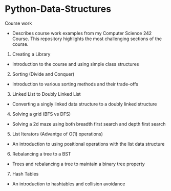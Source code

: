 # Python-Data-Structures
Course work
- Describes course work examples from my Computer Science 242 Course. This repository highlights the most challenging sections of the course.

1. Creating a Library
- Introduction to the course and using simple class structures

2. Sorting (Divide and Conquer)
- Introduction to various sorting methods and their trade-offs

3. Linked List to Doubly Linked List
- Converting a singly linked data structure to a doubly linked structure

4. Solving a grid (BFS vs DFS)
- Solving a 2d maze using both breadth first search and depth first search

5. List Iterators (Advantge of O(1) operations)
- An introduction to using positional operations with the list data structure

6. Rebalancing a tree to a BST
- Trees and rebalancing a tree to maintain a binary tree property

7. Hash Tables
- An introduction to hashtables and collision avoidance
